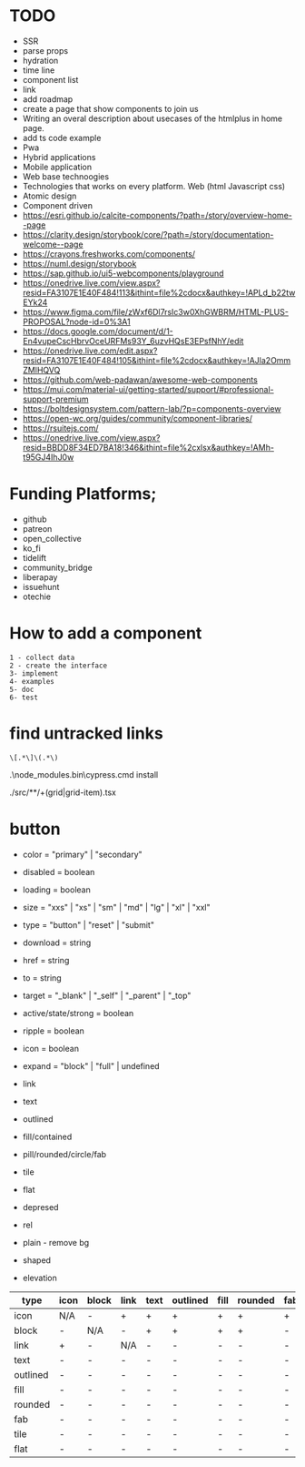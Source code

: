 # TODO

- SSR
- parse props
- hydration
- time line
- component list
- link
- add roadmap
- create a page that show components to join us
- Writing an overal description about usecases of the htmlplus in home page.
- add ts code example
- Pwa
- Hybrid applications
- Mobile application
- Web base technoogies
- Technologies that works on every platform. Web (html Javascript css)
- Atomic design
- Component driven
- https://esri.github.io/calcite-components/?path=/story/overview-home--page
- https://clarity.design/storybook/core/?path=/story/documentation-welcome--page
- https://crayons.freshworks.com/components/
- https://numl.design/storybook
- https://sap.github.io/ui5-webcomponents/playground
- https://onedrive.live.com/view.aspx?resid=FA3107E1E40F484!113&ithint=file%2cdocx&authkey=!APLd_b22twEYk24
- https://www.figma.com/file/zWxf6Dl7rsIc3w0XhGWBRM/HTML-PLUS-PROPOSAL?node-id=0%3A1
- https://docs.google.com/document/d/1-En4vupeCscHbrvOceURFMs93Y_6uzvHQsE3EPsfNhY/edit
- https://onedrive.live.com/edit.aspx?resid=FA3107E1E40F484!105&ithint=file%2cdocx&authkey=!AJla2OmmZMlHQVQ
- https://github.com/web-padawan/awesome-web-components
- https://mui.com/material-ui/getting-started/support/#professional-support-premium
- https://boltdesignsystem.com/pattern-lab/?p=components-overview
- https://open-wc.org/guides/community/component-libraries/
- https://rsuitejs.com/
- https://onedrive.live.com/view.aspx?resid=BBDD8F34ED7BA18!346&ithint=file%2cxlsx&authkey=!AMh-t95GJ4IhJ0w

# Funding Platforms;

- github
- patreon
- open_collective
- ko_fi
- tidelift
- community_bridge
- liberapay
- issuehunt
- otechie

# How to add a component

    1 - collect data
    2 - create the interface
    3- implement
    4- examples
    5- doc
    6- test

# find untracked links

```
\[.*\]\(.*\)
```

.\node_modules\.bin\cypress.cmd install

./src/\*\*/+(grid|grid-item).tsx

# button

- color = "primary" | "secondary"
- disabled = boolean
- loading = boolean
- size = "xxs" | "xs" | "sm" | "md" | "lg" | "xl" | "xxl"
- type = "button" | "reset" | "submit"
- download = string
- href = string
- to = string
- target = "\_blank" | "\_self" | "\_parent" | "\_top"

- active/state/strong = boolean
- ripple = boolean

- icon = boolean
- expand = "block" | "full" | undefined
- link
- text
- outlined
- fill/contained
- pill/rounded/circle/fab
- tile
- flat

- depresed
- rel
- plain - remove bg
- shaped
- elevation

| type     | icon | block | link | text | outlined | fill | rounded | fab | tile | flat |
| -------- | ---- | ----- | ---- | ---- | -------- | ---- | ------- | --- | ---- | ---- |
| icon     | N/A  | -     | +    | +    | +        | +    | +       | +   | +    | +    |
| block    | -    | N/A   | -    | +    | +        | +    | +       | -   | +    | +    |
| link     | +    | -     | N/A  | -    | -        | -    | -       | -   | -    | -    |
| text     | -    | -     | -    | -    | -        | -    | -       | -   | -    | -    |
| outlined | -    | -     | -    | -    | -        | -    | -       | -   | -    | -    |
| fill     | -    | -     | -    | -    | -        | -    | -       | -   | -    | -    |
| rounded  | -    | -     | -    | -    | -        | -    | -       | -   | -    | -    |
| fab      | -    | -     | -    | -    | -        | -    | -       | -   | -    | -    |
| tile     | -    | -     | -    | -    | -        | -    | -       | -   | -    | -    |
| flat     | -    | -     | -    | -    | -        | -    | -       | -   | -    | -    |
